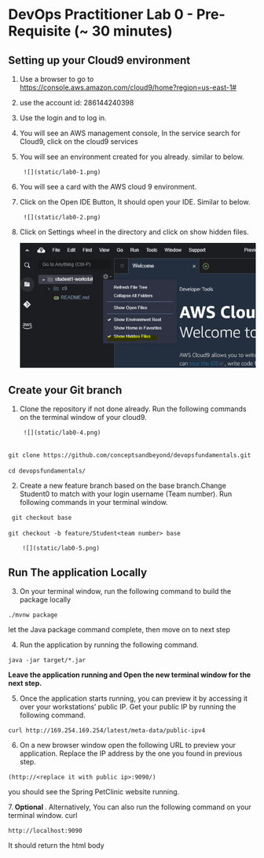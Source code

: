 # DevOps Practitioner Lab 0 - Pre-Requisite (~ 30 minutes)
<p> 

## <b>**Setting up your Cloud9 environment**</b>
1. Use a browser to go to  </br> https://console.aws.amazon.com/cloud9/home?region=us-east-1#
2. use the account id: 286144240398
3. Use the login <username> and <password> to log in. 
4. You will see an AWS management console, In the service search for Cloud9, click on the cloud9 services
5. You will see an environment created for you already. similar to below.

        ![](static/lab0-1.png)

6. You will see a card with the AWS cloud 9 environment.

7. Click on the Open IDE Button, It should open your IDE. Similar to below.

        ![](static/lab0-2.png)

8. Click on Settings wheel in the directory and click on show hidden files.</p>![](static/lab0-3.png)


## Create your Git branch
1. Clone the repository if not done already. Run the following commands on the terminal window of your cloud9.

        ![](static/lab0-4.png)

``` 

git clone https://github.com/conceptsandbeyond/devopsfundamentals.git

cd devopsfundamentals/

```

2. Create a new feature branch based on the base branch.Change Student0 to match with your login username (Team number). Run following commands in your terminal window.

```
 git checkout base

git checkout -b feature/Student<team number> base

```

        ![](static/lab0-5.png)

## Run The application Locally

3. On  your terminal window,  run the following command to build the package locally
```
./mvnw package
```
let the Java package command complete, then move on to next step

4. Run the application by running the following command. 
``` 
java -jar target/*.jar
```
<b>Leave the application running and Open the new terminal window for the next step.</b>

5. Once the application starts running, you can preview it by accessing it over your workstations’ public IP. Get your public IP by running the following command.
 ```
 curl http://169.254.169.254/latest/meta-data/public-ipv4
 ```

6. On a new browser window open the following URL to preview your application. Replace the IP address by the one you found in previous step.
```
(http://<replace it with public ip>:9090/) 

```
you should see the Spring PetClinic website running.

7.<b> Optional </b>. Alternatively, You can also run the following command on your terminal window.
curl  
```
http://localhost:9090

```
It should return the html body








